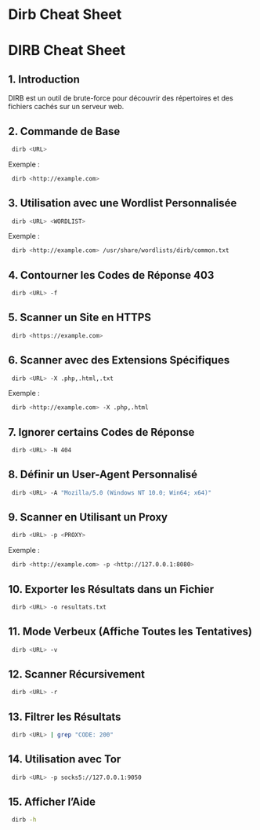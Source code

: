 # Dirb Cheat Sheet

# DIRB Cheat Sheet

## 1. Introduction

DIRB est un outil de brute-force pour découvrir des répertoires et des fichiers cachés sur un serveur web.

## 2. Commande de Base

```bash
 dirb <URL>

```

Exemple :

```bash
 dirb <http://example.com>

```

## 3. Utilisation avec une Wordlist Personnalisée

```bash
 dirb <URL> <WORDLIST>

```

Exemple :

```bash
 dirb <http://example.com> /usr/share/wordlists/dirb/common.txt

```

## 4. Contourner les Codes de Réponse 403

```bash
 dirb <URL> -f

```

## 5. Scanner un Site en HTTPS

```bash
 dirb <https://example.com>

```

## 6. Scanner avec des Extensions Spécifiques

```bash
 dirb <URL> -X .php,.html,.txt

```

Exemple :

```bash
 dirb <http://example.com> -X .php,.html

```

## 7. Ignorer certains Codes de Réponse

```bash
 dirb <URL> -N 404

```

## 8. Définir un User-Agent Personnalisé

```bash
 dirb <URL> -A "Mozilla/5.0 (Windows NT 10.0; Win64; x64)"

```

## 9. Scanner en Utilisant un Proxy

```bash
 dirb <URL> -p <PROXY>

```

Exemple :

```bash
 dirb <http://example.com> -p <http://127.0.0.1:8080>

```

## 10. Exporter les Résultats dans un Fichier

```bash
 dirb <URL> -o resultats.txt

```

## 11. Mode Verbeux (Affiche Toutes les Tentatives)

```bash
 dirb <URL> -v

```

## 12. Scanner Récursivement

```bash
 dirb <URL> -r

```

## 13. Filtrer les Résultats

```bash
 dirb <URL> | grep "CODE: 200"

```

## 14. Utilisation avec Tor

```bash
 dirb <URL> -p socks5://127.0.0.1:9050

```

## 15. Afficher l’Aide

```bash
 dirb -h

```